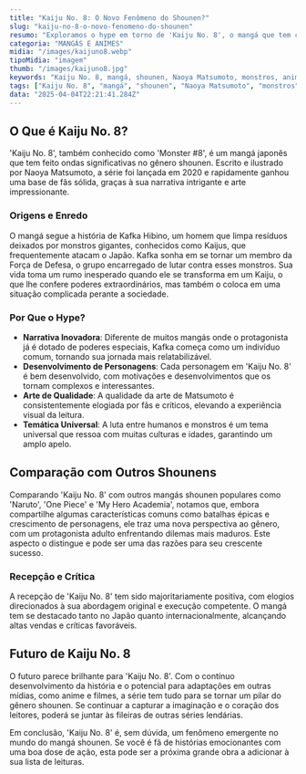 ```yaml
---
title: "Kaiju No. 8: O Novo Fenômeno do Shounen?"
slug: "kaiju-no-8-o-novo-fenomeno-do-shounen"
resumo: "Exploramos o hype em torno de 'Kaiju No. 8', o mangá que tem capturado a atenção dos fãs de shounen em todo o mundo. Descubra o que faz desta série uma das mais promissoras do gênero."
categoria: "MANGÁS E ANIMES"
midia: "/images/kaijuno8.webp"
tipoMidia: "imagem"
thumb: "/images/kaijuno8.jpg"
keywords: "Kaiju No. 8, mangá, shounen, Naoya Matsumoto, monstros, anime, mangá popular, Kafka Hibino"
tags: ["Kaiju No. 8", "mangá", "shounen", "Naoya Matsumoto", "monstros", "anime", "mangá popular", "Kafka Hibino"]
data: "2025-04-04T22:21:41.284Z"
---
```


## O Que é Kaiju No. 8?

'Kaiju No. 8', também conhecido como 'Monster #8', é um mangá japonês que tem feito ondas significativas no gênero shounen. Escrito e ilustrado por Naoya Matsumoto, a série foi lançada em 2020 e rapidamente ganhou uma base de fãs sólida, graças à sua narrativa intrigante e arte impressionante.

### Origens e Enredo

O mangá segue a história de Kafka Hibino, um homem que limpa resíduos deixados por monstros gigantes, conhecidos como Kaijus, que frequentemente atacam o Japão. Kafka sonha em se tornar um membro da Força de Defesa, o grupo encarregado de lutar contra esses monstros. Sua vida toma um rumo inesperado quando ele se transforma em um Kaiju, o que lhe confere poderes extraordinários, mas também o coloca em uma situação complicada perante a sociedade.

### Por Que o Hype?

- **Narrativa Inovadora**: Diferente de muitos mangás onde o protagonista já é dotado de poderes especiais, Kafka começa como um indivíduo comum, tornando sua jornada mais relatabilizável.
- **Desenvolvimento de Personagens**: Cada personagem em 'Kaiju No. 8' é bem desenvolvido, com motivações e desenvolvimentos que os tornam complexos e interessantes.
- **Arte de Qualidade**: A qualidade da arte de Matsumoto é consistentemente elogiada por fãs e críticos, elevando a experiência visual da leitura.
- **Temática Universal**: A luta entre humanos e monstros é um tema universal que ressoa com muitas culturas e idades, garantindo um amplo apelo.

## Comparação com Outros Shounens

Comparando 'Kaiju No. 8' com outros mangás shounen populares como 'Naruto', 'One Piece' e 'My Hero Academia', notamos que, embora compartilhe algumas características comuns como batalhas épicas e crescimento de personagens, ele traz uma nova perspectiva ao gênero, com um protagonista adulto enfrentando dilemas mais maduros. Este aspecto o distingue e pode ser uma das razões para seu crescente sucesso.

### Recepção e Crítica

A recepção de 'Kaiju No. 8' tem sido majoritariamente positiva, com elogios direcionados à sua abordagem original e execução competente. O mangá tem se destacado tanto no Japão quanto internacionalmente, alcançando altas vendas e críticas favoráveis.

## Futuro de Kaiju No. 8

O futuro parece brilhante para 'Kaiju No. 8'. Com o contínuo desenvolvimento da história e o potencial para adaptações em outras mídias, como anime e filmes, a série tem tudo para se tornar um pilar do gênero shounen. Se continuar a capturar a imaginação e o coração dos leitores, poderá se juntar às fileiras de outras séries lendárias.

Em conclusão, 'Kaiju No. 8' é, sem dúvida, um fenômeno emergente no mundo do mangá shounen. Se você é fã de histórias emocionantes com uma boa dose de ação, esta pode ser a próxima grande obra a adicionar à sua lista de leituras.